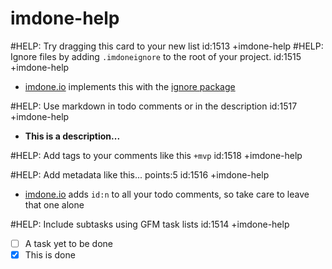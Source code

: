 imdone-help
====
#HELP: Try dragging this card to your new list id:1513 +imdone-help
#HELP: Ignore files by adding `.imdoneignore` to the root of your project. id:1515 +imdone-help
- [imdone.io](https://imdone.io) implements this with the [ignore package](https://www.npmjs.com/package/ignore)

#HELP: Use markdown in todo comments or in the description id:1517 +imdone-help
- **This is a description...**

#HELP: Add tags to your comments like this `+mvp` id:1518 +imdone-help

#HELP: Add metadata like this... points:5 id:1516 +imdone-help
- [imdone.io](https://imdone.io) adds `id:n` to all your todo comments, so take care to leave that one alone

#HELP: Include subtasks using GFM task lists id:1514 +imdone-help
- [ ] A task yet to be done
- [x] This is done
